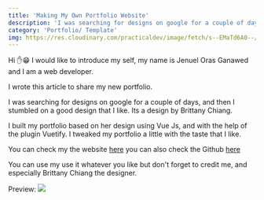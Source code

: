 ```yaml
---
title: 'Making My Own Portfolio Website'
description: 'I was searching for designs on google for a couple of days, and then I stumbled on a good design that I like. Its a design by Brittany Chiang.'
category: 'Portfolio/ Template'
img: https://res.cloudinary.com/practicaldev/image/fetch/s--EMaTd6A0--/c_imagga_scale,f_auto,fl_progressive,h_420,q_auto,w_1000/https://dev-to-uploads.s3.amazonaws.com/i/jw470sglu41ep8a6zdtv.png
---
```

Hi ✋😁
I would like to introduce my self,
my name is Jenuel Oras Ganawed and I am a web developer.

I wrote this article to share my new portfolio.

I was searching for designs on google for a couple of days, and then I stumbled on a good design that I like. Its a design by Brittany Chiang.

I built my portfolio based on her design using Vue Js, and with the help of the plugin Vuetify. I tweaked my portfolio a little with the taste that I like.

You can check my the website [here](https://jenuelganawed.ml)
you can also check the Github [here](https://github.com/BroJenuel/jenuel-portfolio-v2)

You can use my use it whatever you like but don't forget to credit me, and especially Brittany Chiang the designer.

Preview:
<img src="https://res.cloudinary.com/practicaldev/image/fetch/s--DrgtwsZE--/c_limit%2Cf_auto%2Cfl_progressive%2Cq_auto%2Cw_880/https://github.com/BroJenuel/jenuel-portfolio-v2/blob/master/meta-image.png%3Fraw%3Dtrue" />

